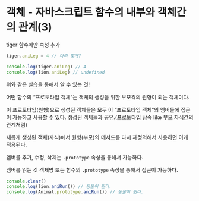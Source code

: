 # 객체 - 자바스크립트 함수의 내부와 객체간의 관계(3)

tiger 함수에만 속성 추가

```jsx
tiger.aniLeg = 4 // 다리 몇개?

console.log(tiger.aniLeg) // 4
console.log(lion.aniLeg) // undefined
```

위와 같은 실습을 통해서 알 수 있는 것!

어떤 함수의 “프로토타입 객체”는 객체의 생성을 위한 부모격의 원형이 되는 객체이다.

이 프로토타입(원형)으로 생성된 객체들은 모두 이 “프로토타입 객체”의 멤버들에 접근이 가능하고 사용할 수 있다. 생성된 객체들과 공유.(프로토타입 상속 like 부모 자식간의 관계처럼)

새롭게 생성된 객체(자식)에서 원형(부모)의 메서드를 다시 재정의해서 사용하면 이게 적용된다. 

멤버를 추가, 수정, 삭제는 `.prototype` 속성을 통해서 가능하다.

멤버를 읽는 것 객체명 또는 함수의 `.prototype` 속성을 통해서 접근이 가능하다.

```jsx
console.clear()
console.log(lion.aniRun()) // 동물이 뛴다.
console.log(Animal.prototype.aniRun()) // 동물이 뛴다. 
```